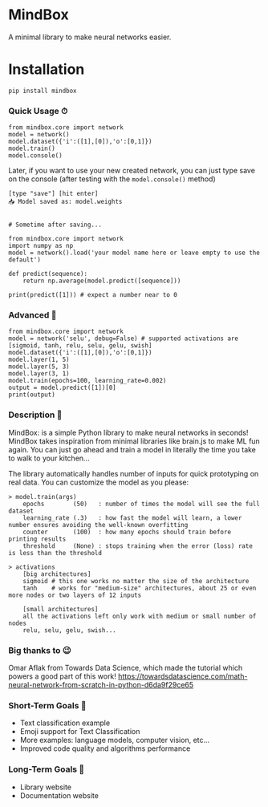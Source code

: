 # MindBox
A minimal library to make neural networks easier.

# Installation
```
pip install mindbox
```

### Quick Usage ⏱
```
from mindbox.core import network
model = network()
model.dataset({'i':([1],[0]),'o':[0,1]})
model.train()
model.console()
```
Later, if you want to use your new created network, you can just type save on the console (after testing with the `model.console()` method)
```
[type "save"] [hit enter]
📥 Model saved as: model.weights


# Sometime after saving...

from mindbox.core import network
import numpy as np
model = network().load('your model name here or leave empty to use the default')

def predict(sequence):
    return np.average(model.predict([sequence])) 

print(predict([1])) # expect a number near to 0
```

### Advanced 🤖
```
from mindbox.core import network
model = network('selu', debug=False) # supported activations are [sigmoid, tanh, relu, selu, gelu, swish]
model.dataset({'i':([1],[0]),'o':[0,1]})
model.layer(1, 5)
model.layer(5, 3)
model.layer(3, 1)
model.train(epochs=100, learning_rate=0.002)
output = model.predict([1])[0]
print(output)
```

### Description 📄
MindBox: is a simple Python library to make neural networks in seconds!
MindBox takes inspiration from minimal libraries like brain.js to make ML fun again. You can just go ahead and train a model in literally the time you take to walk to your kitchen...

The library automatically handles number of inputs for quick prototyping on real data. You can customize the model as you please:<br>

```
> model.train(args)
    epochs        (50)   : number of times the model will see the full dataset
    learning_rate (.3)   : how fast the model will learn, a lower number ensures avoiding the well-known overfitting
    counter       (100)  : how many epochs should train before printing results
    threshold     (None) : stops training when the error (loss) rate is less than the threshold
```
```
> activations
    [big architectures]
    sigmoid # this one works no matter the size of the architecture
    tanh    # works for "medium-size" architectures, about 25 or even more nodes or two layers of 12 inputs
    
    [small architectures] 
    all the activations left only work with medium or small number of nodes
    relu, selu, gelu, swish...
```

### Big thanks to 😉
Omar Aflak from Towards Data Science, which made the tutorial which powers a good part of this work! https://towardsdatascience.com/math-neural-network-from-scratch-in-python-d6da9f29ce65

### Short-Term Goals 🎯
- Text classification example
- Emoji support for Text Classification
- More examples: language models, computer vision, etc...
- Improved code quality and algorithms performance

### Long-Term Goals 🎯
- Library website
- Documentation website
